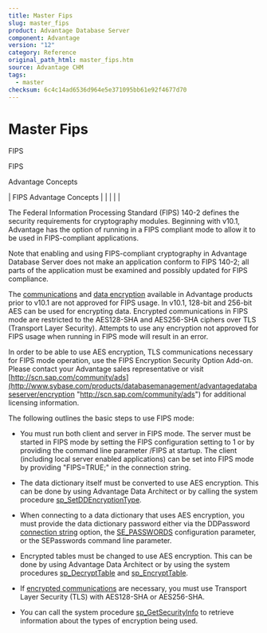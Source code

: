 ```yaml
---
title: Master Fips
slug: master_fips
product: Advantage Database Server
component: Advantage
version: "12"
category: Reference
original_path_html: master_fips.htm
source: Advantage CHM
tags:
  - master
checksum: 6c4c14ad6536d964e5e371095bb61e92f4677d70
---
```


# Master Fips

FIPS

FIPS

Advantage Concepts

| FIPS  Advantage Concepts |  |  |  |  |

The Federal Information Processing Standard (FIPS) 140-2 defines the security requirements for cryptography modules. Beginning with v10.1, Advantage has the option of running in a FIPS compliant mode to allow it to be used in FIPS-compliant applications.

Note that enabling and using FIPS-compliant cryptography in Advantage Database Server does not make an application conform to FIPS 140-2; all parts of the application must be examined and possibly updated for FIPS compliance.

The [communications](master_communications_encryption.md) and [data encryption](master_encryption.md) available in Advantage products prior to v10.1 are not approved for FIPS usage. In v10.1, 128-bit and 256-bit AES can be used for encrypting data. Encrypted communications in FIPS mode are restricted to the AES128-SHA and AES256-SHA ciphers over TLS (Transport Layer Security). Attempts to use any encryption not approved for FIPS usage when running in FIPS mode will result in an error.

In order to be able to use AES encryption, TLS communications necessary for FIPS mode operation, use the FIPS Encryption Security Option Add-on. Please contact your Advantage sales representative or visit [http://scn.sap.com/community/ads](http://www.sybase.com/products/databasemanagement/advantagedatabaseserver/encryption "http://scn.sap.com/community/ads") for additional licensing information.

The following outlines the basic steps to use FIPS mode:

- You must run both client and server in FIPS mode. The server must be started in FIPS mode by setting the FIPS configuration setting to 1 or by providing the command line parameter /FIPS at startup. The client (including local server enabled applications) can be set into FIPS mode by providing "FIPS=TRUE;" in the connection string.

- The data dictionary itself must be converted to use AES encryption. This can be done by using Advantage Data Architect or by calling the system procedure [sp\_SetDDEncryptionType](master_sp_setddencryptiontype.md).

- When connecting to a data dictionary that uses AES encryption, you must provide the data dictionary password either via the DDPassword [connection string](ace_adsconnect101.md) option, the [SE\_PASSWORDS](master_se_passwords.md) configuration parameter, or the SEPasswords command line parameter.

- Encrypted tables must be changed to use AES encryption. This can be done by using Advantage Data Architect or by using the system procedures [sp\_DecryptTable](master_sp_decrypttable.md) and [sp\_EncryptTable](master_sp_encrypttable.md).

- If [encrypted communications](master_communications_encryption.md) are necessary, you must use Transport Layer Security (TLS) with AES128-SHA or AES256-SHA.

- You can call the system procedure [sp\_GetSecurityInfo](master_sp_getsecurityinfo.md) to retrieve information about the types of encryption being used.
